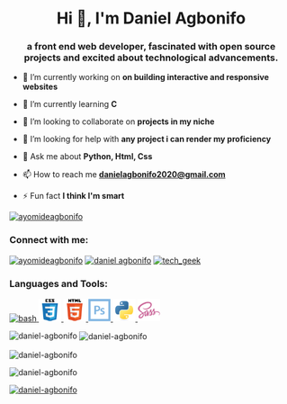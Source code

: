 <h1 align="center">Hi 👋, I'm Daniel Agbonifo</h1>
<h3 align="center">a front end web developer, fascinated with open source projects and excited about technological advancements.</h3>


- 🔭 I’m currently working on **on building interactive and responsive websites**

- 🌱 I’m currently learning **C**

- 👯 I’m looking to collaborate on **projects in my niche**

- 🤝 I’m looking for help with **any project i can render my proficiency**

- 💬 Ask me about **Python, Html, Css**

- 📫 How to reach me **danielagbonifo2020@gmail.com**

- ⚡ Fun fact **I think I'm smart**

<p align="left"> <a href="https://twitter.com/ayomideagbonifo" target="blank"><img src="https://img.shields.io/twitter/follow/ayomideagbonifo?logo=twitter&style=for-the-badge" alt="ayomideagbonifo" /></a> </p>

<h3 align="left">Connect with me:</h3>
<p align="left">
<a href="https://twitter.com/ayomideagbonifo" target="blank"><img align="center" src="https://raw.githubusercontent.com/rahuldkjain/github-profile-readme-generator/master/src/images/icons/Social/twitter.svg" alt="ayomideagbonifo" height="30" width="40" /></a>
<a href="https://linkedin.com/in/daniel agbonifo" target="blank"><img align="center" src="https://raw.githubusercontent.com/rahuldkjain/github-profile-readme-generator/master/src/images/icons/Social/linked-in-alt.svg" alt="daniel agbonifo" height="30" width="40" /></a>
<a href="https://www.youtube.com/c/tech_geek" target="blank"><img align="center" src="https://raw.githubusercontent.com/rahuldkjain/github-profile-readme-generator/master/src/images/icons/Social/youtube.svg" alt="tech_geek" height="30" width="40" /></a>
</p>

<h3 align="left">Languages and Tools:</h3>
<p align="left"> <a href="https://www.gnu.org/software/bash/" target="_blank" rel="noreferrer"> <img src="https://www.vectorlogo.zone/logos/gnu_bash/gnu_bash-icon.svg" alt="bash" width="40" height="40"/> </a> <a href="https://www.w3schools.com/css/" target="_blank" rel="noreferrer"> <img src="https://raw.githubusercontent.com/devicons/devicon/master/icons/css3/css3-original-wordmark.svg" alt="css3" width="40" height="40"/> </a> <a href="https://www.w3.org/html/" target="_blank" rel="noreferrer"> <img src="https://raw.githubusercontent.com/devicons/devicon/master/icons/html5/html5-original-wordmark.svg" alt="html5" width="40" height="40"/> </a> <a href="https://www.photoshop.com/en" target="_blank" rel="noreferrer"> <img src="https://raw.githubusercontent.com/devicons/devicon/master/icons/photoshop/photoshop-line.svg" alt="photoshop" width="40" height="40"/> </a> <a href="https://www.python.org" target="_blank" rel="noreferrer"> <img src="https://raw.githubusercontent.com/devicons/devicon/master/icons/python/python-original.svg" alt="python" width="40" height="40"/> </a> <a href="https://sass-lang.com" target="_blank" rel="noreferrer"> <img src="https://raw.githubusercontent.com/devicons/devicon/master/icons/sass/sass-original.svg" alt="sass" width="40" height="40"/> </a> </p>

<p><img align="left" src="https://github-readme-stats.vercel.app/api/top-langs?username=daniel-agbonifo&show_icons=true&locale=en&layout=compact" alt="daniel-agbonifo" /></p>

<p>&nbsp;<img align="center" src="https://github-readme-stats.vercel.app/api?username=daniel-agbonifo&show_icons=true&locale=en" alt="daniel-agbonifo" /></p>

<p><img align="center" src="https://github-readme-streak-stats.herokuapp.com/?user=daniel-agbonifo&" alt="daniel-agbonifo" /></p>
<p align="left"> <img src="https://komarev.com/ghpvc/?username=daniel-agbonifo&label=Profile%20views&color=0e75b6&style=flat" alt="daniel-agbonifo" /> </p>

<p align="left"> <a href="https://github.com/ryo-ma/github-profile-trophy"><img src="https://github-profile-trophy.vercel.app/?username=daniel-agbonifo" alt="daniel-agbonifo" /></a> </p>


